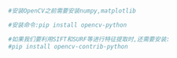 
<BlogInfo title="1.安装opencv" author="白日梦想猿" pv=0 read_times=0 pre_cost_time=0分6秒 category="图像处理" tag_list="['图像处理']" create_time="2021.08.09 09:04:25" update_time="2021.08.09 09:06:17" />

```python


#安装OpenCV之前需要安装numpy,matplotlib

#安装命令:pip install opencv-python

#如果我们要利用SIFT和SURF等进行特征提取时,还需要安装:
#pip install opencv-contrib-python
```
